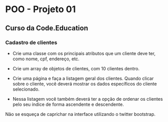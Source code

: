# POO - Projeto 01
## Curso da Code.Education

### Cadastro de clientes

- Crie uma classe com os principais atributos que um cliente deve ter, como nome, cpf, endereço, etc.

- Crie um array de objetos de clientes, com 10 clientes dentro.

- Crie uma página e faça a listagem geral dos clientes. Quando clicar sobre o cliente, você deverá mostrar os dados específicos do cliente selecionado.

- Nessa listagem você também deverá ter a opção de ordenar os clientes pelo seu índice de forma ascendente e descendente.

Não se esqueça de caprichar na interface utilizando o twitter bootstrap.
